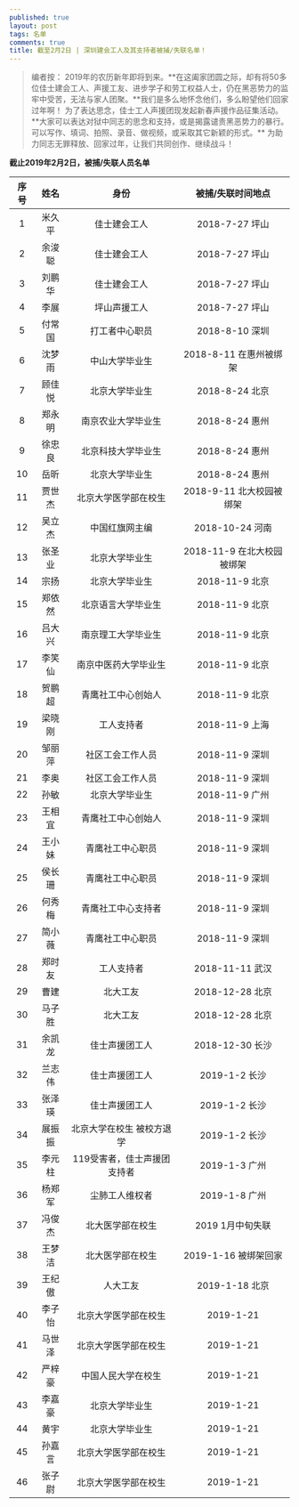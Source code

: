 ```yaml
---
published: true
layout: post
tags: 名单
comments: true
title: 截至2月2日 | 深圳建会工人及其支持者被捕/失联名单！
---
```

<blockquote>
编者按： 2019年的农历新年即将到来。**在这阖家团圆之际，却有将50多位佳士建会工人、声援工友、进步学子和劳工权益人士，仍在黑恶势力的监牢中受苦，无法与家人团聚。**我们是多么地怀念他们，多么盼望他们回家过年啊！
为了表达思念，佳士工人声援团现发起新春声援作品征集活动。**大家可以表达对狱中同志的思念和支持，或是揭露谴责黑恶势力的暴行。可以写作、填词、拍照、录音、做视频，或采取其它新颖的形式。**
为助力同志无罪释放、回家过年，让我们共同创作、继续战斗！
</blockquote>

**截止2019年2月2日，被捕/失联人员名单**

序号|姓名|身份|被捕/失联时间地点
:--:|:--:|:--:|:--:
1|米久平|佳士建会工人| 2018-7-27 坪山
2|余浚聪|佳士建会工人| 2018-7-27 坪山
3|刘鹏华|佳士建会工人| 2018-7-27 坪山
4|李展  |坪山声援工人| 2018-7-27 坪山
5|付常国|打工者中心职员| 2018-8-10 深圳
6|沈梦雨|中山大学毕业生| 2018-8-11 在惠州被绑架
7|顾佳悦|北京大学毕业生| 2018-8-24 北京
8|郑永明|南京农业大学毕业生|2018-8-24 惠州
9|徐忠良|北京科技大学毕业生| 2018-8-24 惠州
10|岳昕 |北京大学毕业生| 2018-8-24 惠州
11|贾世杰|北京大学医学部在校生| 2018-9-11 北大校园被绑架
12|吴立杰|中国红旗网主编| 2018-10-24 河南
13|张圣业|北京大学毕业生| 2018-11-9 在北大校园被绑架
14|宗扬  |北京大学毕业生| 2018-11-9 北京
15|郑依然|北京语言大学毕业生| 2018-11-9 北京
16|吕大兴|南京理工大学毕业生| 2018-11-9 北京
17|李笑仙|南京中医药大学毕业生| 2018-11-9 北京
18|贺鹏超|青鹰社工中心创始人| 2018-11-9 北京
19|梁晓刚|工人支持者| 2018-11-9 上海
20|邹丽萍|社区工会工作人员| 2018-11-9 深圳
21|李奥  |社区工会工作人员| 2018-11-9 深圳
22|孙敏  |北京大学毕业生| 2018-11-9 广州
23|王相宜|青鹰社工中心创始人| 2018-11-9 深圳
24|王小妹|青鹰社工中心职员| 2018-11-9 深圳
25|侯长珊|青鹰社工中心职员| 2018-11-9 深圳
26|何秀梅|青鹰社工中心支持者| 2018-11-9 深圳
27|简小薇|青鹰社工中心职员| 2018-11-9 深圳
28|郑时友|工人支持者| 2018-11-11 武汉
29|曹建|北大工友| 2018-12-28 北京
30|马子胜|北大工友 | 2018-12-28 北京
31|余凯龙|佳士声援团工人 | 2018-12-30 长沙
32|兰志伟|佳士声援团工人 | 2019-1-2 长沙
33|张泽瑛|佳士声援团工人 | 2019-1-2 长沙
34|展振振|北京大学在校生 被校方退学| 2019-1-2 长沙
35|李元柱|119受害者，佳士声援团支持者 | 2019-1-3 广州
36|杨郑军|尘肺工人维权者| 2019-1-8 广州
37|冯俊杰|北大医学部在校生 | 2019 1月中旬失联
38|王梦洁|北大医学部在校生 | 2019-1-16 被绑架回家
39|王纪傲|人大工友 | 2019-1-18 北京
40|李子怡|北京大学医学部在校生|2019-1-21
41|马世泽|北京大学医学部在校生|2019-1-21
42|严梓豪|中国人民大学在校生|2019-1-21
43|李嘉豪|北京大学毕业生|2019-1-21
44|黄宇|北京大学毕业生|2019-1-21
45|孙嘉言|北京大学医学部在校生| 2019-1-21
46|张子尉|北京大学医学部在校生| 2019-1-21
